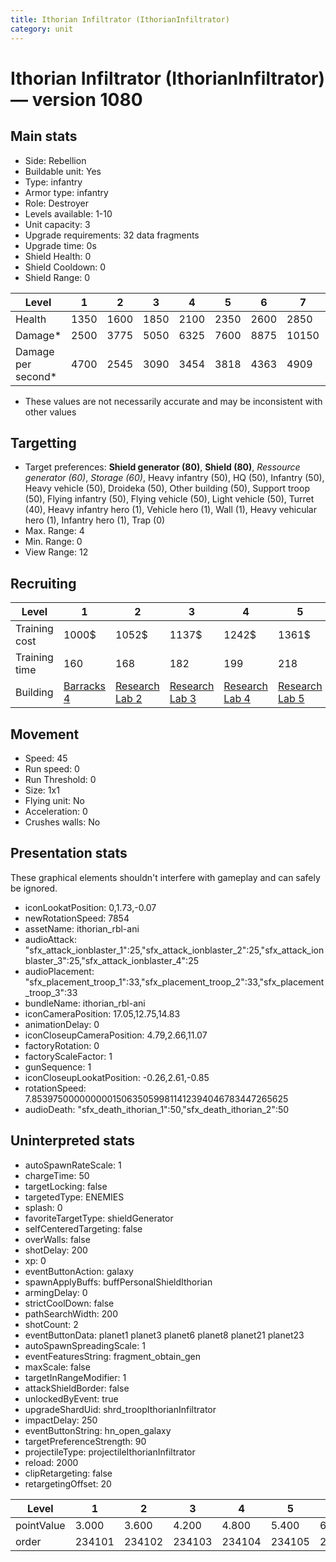 ```yaml
---
title: Ithorian Infiltrator (IthorianInfiltrator)
category: unit
---
```


# Ithorian Infiltrator (IthorianInfiltrator) — version 1080

## Main stats

  * Side: Rebellion
  * Buildable unit: Yes
  * Type: infantry
  * Armor type: infantry
  * Role: Destroyer
  * Levels available: 1-10
  * Unit capacity: 3
  * Upgrade requirements: 32 data fragments
  * Upgrade time: 0s
  * Shield Health: 0
  * Shield Cooldown: 0
  * Shield Range: 0

|Level             |1   |2   |3   |4   |5   |6   |7    |8    |9    |10   |
|------------------|----|----|----|----|----|----|-----|-----|-----|-----|
|Health            |1350|1600|1850|2100|2350|2600|2850 |3100 |3350 |3600 |
|Damage*           |2500|3775|5050|6325|7600|8875|10150|11425|12700|13975|
|Damage per second*|4700|2545|3090|3454|3818|4363|4909 |5272 |5636 |6545 |

* These values are not necessarily accurate and may be inconsistent with other values

## Targetting

  * Target preferences: **Shield generator (80)**, **Shield (80)**, _Ressource generator (60)_, _Storage (60)_, Heavy infantry (50), HQ (50), Infantry (50), Heavy vehicle (50), Droideka (50), Other building (50), Support troop (50), Flying infantry (50), Flying vehicle (50), Light vehicle (50), Turret (40), Heavy infantry hero (1), Vehicle hero (1), Wall (1), Heavy vehicular hero (1), Infantry hero (1), Trap (0)
  * Max. Range: 4
  * Min. Range: 0
  * View Range: 12

## Recruiting

|Level        |1                               |2                                     |3                                     |4                                     |5                                     |6                                     |7                                     |8                                     |9                                     |10                                     |
|-------------|--------------------------------|--------------------------------------|--------------------------------------|--------------------------------------|--------------------------------------|--------------------------------------|--------------------------------------|--------------------------------------|--------------------------------------|---------------------------------------|
|Training cost|1000$                           |1052$                                 |1137$                                 |1242$                                 |1361$                                 |1494$                                 |1638$                                 |1791$                                 |1954$                                 |2125$                                  |
|Training time|160                             |168                                   |182                                   |199                                   |218                                   |239                                   |262                                   |287                                   |313                                   |340                                    |
|Building     |[Barracks 4](rebelBarracks.html)|[Research Lab 2](rebelOffenseLab.html)|[Research Lab 3](rebelOffenseLab.html)|[Research Lab 4](rebelOffenseLab.html)|[Research Lab 5](rebelOffenseLab.html)|[Research Lab 6](rebelOffenseLab.html)|[Research Lab 7](rebelOffenseLab.html)|[Research Lab 8](rebelOffenseLab.html)|[Research Lab 9](rebelOffenseLab.html)|[Research Lab 10](rebelOffenseLab.html)|

## Movement

  * Speed: 45
  * Run speed: 0
  * Run Threshold: 0
  * Size: 1x1
  * Flying unit: No
  * Acceleration: 0
  * Crushes walls: No

## Presentation stats

These graphical elements shouldn't interfere with gameplay and can safely be ignored.

  * iconLookatPosition: 0,1.73,-0.07
  * newRotationSpeed: 7854
  * assetName: ithorian_rbl-ani
  * audioAttack: "sfx_attack_ionblaster_1":25,"sfx_attack_ionblaster_2":25,"sfx_attack_ionblaster_3":25,"sfx_attack_ionblaster_4":25
  * audioPlacement: "sfx_placement_troop_1":33,"sfx_placement_troop_2":33,"sfx_placement_troop_3":33
  * bundleName: ithorian_rbl-ani
  * iconCameraPosition: 17.05,12.75,14.83
  * animationDelay: 0
  * iconCloseupCameraPosition: 4.79,2.66,11.07
  * factoryRotation: 0
  * factoryScaleFactor: 1
  * gunSequence: 1
  * iconCloseupLookatPosition: -0.26,2.61,-0.85
  * rotationSpeed: 7.8539750000000001506350599811412394046783447265625
  * audioDeath: "sfx_death_ithorian_1":50,"sfx_death_ithorian_2":50

## Uninterpreted stats

  * autoSpawnRateScale: 1
  * chargeTime: 50
  * targetLocking: false
  * targetedType: ENEMIES
  * splash: 0
  * favoriteTargetType: shieldGenerator
  * selfCenteredTargeting: false
  * overWalls: false
  * shotDelay: 200
  * xp: 0
  * eventButtonAction: galaxy
  * spawnApplyBuffs: buffPersonalShieldIthorian
  * armingDelay: 0
  * strictCoolDown: false
  * pathSearchWidth: 200
  * shotCount: 2
  * eventButtonData: planet1 planet3 planet6 planet8 planet21 planet23
  * autoSpawnSpreadingScale: 1
  * eventFeaturesString: fragment_obtain_gen
  * maxScale: false
  * targetInRangeModifier: 1
  * attackShieldBorder: false
  * unlockedByEvent: true
  * upgradeShardUid: shrd_troopIthorianInfiltrator
  * impactDelay: 250
  * eventButtonString: hn_open_galaxy
  * targetPreferenceStrength: 90
  * projectileType: projectileIthorianInfiltrator
  * reload: 2000
  * clipRetargeting: false
  * retargetingOffset: 20

|Level     |1     |2     |3     |4     |5     |6     |7     |8     |9     |10    |
|----------|------|------|------|------|------|------|------|------|------|------|
|pointValue|3.000 |3.600 |4.200 |4.800 |5.400 |6.000 |6.600 |7.200 |7.800 |9.000 |
|order     |234101|234102|234103|234104|234105|234106|234107|234108|234109|234110|

